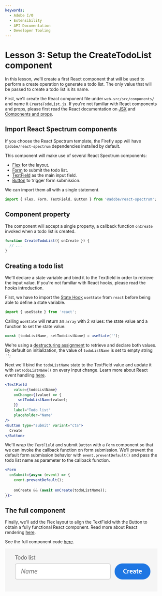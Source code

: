 ```yaml
---
keywords:
  - Adobe I/O
  - Extensibility
  - API Documentation
  - Developer Tooling
---
```


# Lesson 3: Setup the CreateTodoList component

In this lesson, we'll create a first React component that will be used to perform a create operation to generate a todo list.
The only value that will be passed to create a todo list is its name.

First, we'll create the React component file under `web-src/src/components/` and name it `CreateTodoList.js`. 
If you're not familiar with React components and props, please first read the React documentation on [JSX](https://reactjs.org/docs/introducing-jsx.html) and [Components and props](https://reactjs.org/docs/components-and-props.html).

## Import React Spectrum components

If you choose the React Spectrum template, the Firefly app will have `@adobe/react-spectrum` dependencies installed by default.

This component will make use of several React Spectrum components: 

* [Flex](https://react-spectrum.adobe.com/react-spectrum/Flex.html) for the layout.
* [Form](https://react-spectrum.adobe.com/react-spectrum/Form.html) to submit the todo list.
* [TextField](https://react-spectrum.adobe.com/react-spectrum/TextField.html) as the main input field.
* [Button](https://react-spectrum.adobe.com/react-spectrum/Button.html) to trigger form submission.

We can import them all with a single statement.

```jsx
import { Flex, Form, TextField, Button } from '@adobe/react-spectrum';
``` 

## Component property

The component will accept a single property, a callback function `onCreate` invoked when a todo list is created.

```javascript
function CreateTodoList({ onCreate }) {
  // ...
}
```

## Creating a todo list  

We'll declare a state variable and bind it to the Textfield in order to retrieve the input value.
If you're not familiar with React hooks, please read the [hooks introduction](https://reactjs.org/docs/hooks-intro.html).

First, we have to import the [State Hook](https://reactjs.org/docs/hooks-state.html) `useState` from `react` before being able to define a state variable.

```javascript
import { useState } from 'react';
```

Calling `useState` will return an `array` with 2 values: the state value and a function to set the state value.

```javascript
const [todoListName, setTodoListName] = useState('');
```

We're using a [destructuring assignment](https://developer.mozilla.org/en-US/docs/Web/JavaScript/Reference/Operators/Destructuring_assignment) to retrieve and declare both values.
By default on initialization, the value of `todoListName` is set to empty string `''`; 

Next we'll bind the `todoListName` state to the TextField value and update it with `setTodoListName()` on every input change. 
Learn more about React event handling [here](https://reactjs.org/docs/handling-events.html).

```jsx
<TextField
    value={todoListName}
    onChange={(value) => {
      setTodoListName(value);
    }}
    label="Todo list"
    placeholder="Name"
/>
<Button type="submit" variant="cta">
  Create
</Button>
``` 

We'll wrap the `TextField` and submit `Button` with a `Form` component so that we can invoke the callback function on form submission. 
We'll prevent the default form submission behavior with `event.preventDefault()` and pass the todo list name as parameter to the callback function.  

```jsx
<Form
  onSubmit={async (event) => {
    event.preventDefault();
    
    onCreate && (await onCreate(todoListName));
}}>
```

## The full component
  
Finally, we'll add the Flex layout to align the TextField with the Button to obtain a fully functional React component.
Read more about React rendering [here](https://reactjs.org/docs/rendering-elements.html).

See the full component code [here](https://github.com/AdobeDocs/adobeio-samples-todoapp/blob/master/web-src/src/components/CreateTodoList.js).

![CreateTodoList](assets/createtodolist.png)

  
